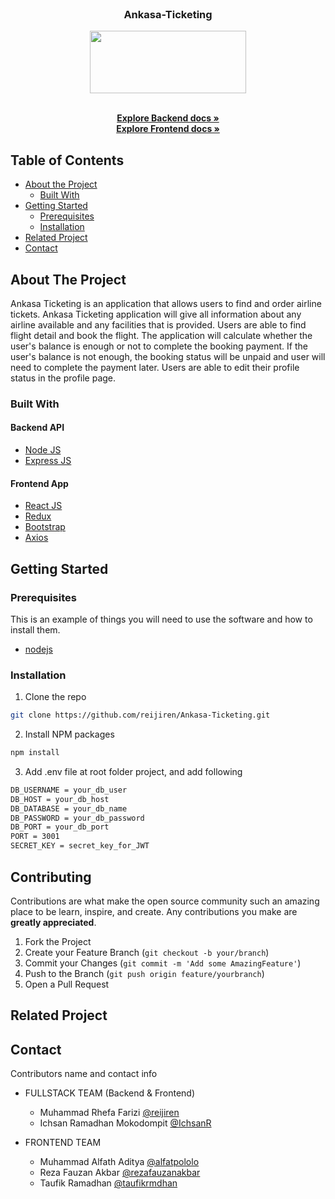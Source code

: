 <br />
<p align="center">

  <h3 align="center">Ankasa-Ticketing</h3>
  <p align="center">
    <image align="center" width="250" height="100" src='./ankasa-ticketing/src/assets/images/Group 29.png' />
  </p>

  <p align="center">
    <br />
    <a href="https://github.com/reijiren/Ankasa-Ticketing/tree/main/Backend"><strong>Explore Backend docs »</strong></a>
    <br />
    <a href="https://github.com/reijiren/Ankasa-Ticketing/tree/main/ankasa-ticketing"><strong>Explore Frontend docs »</strong></a>
  </p>
</p>



<!-- TABLE OF CONTENTS -->
## Table of Contents

* [About the Project](#about-the-project)
  * [Built With](#built-with)
* [Getting Started](#getting-started)
  * [Prerequisites](#prerequisites)
  * [Installation](#installation)
* [Related Project](#related-project-backend)
* [Contact](#contact)



<!-- ABOUT THE PROJECT -->
## About The Project


Ankasa Ticketing is an application that allows users to find and order airline tickets. Ankasa Ticketing application will give all information about any airline available and any facilities that is provided. Users are able to find flight detail and book the flight. The application will calculate whether the user's balance is enough or not to complete the booking payment. If the user's balance is not enough, the booking status will be unpaid and user will need to complete the payment later. Users are able to edit their profile status in the profile page.

### Built With

#### Backend API
* [Node JS](https://nodejs.org/en/docs/)
* [Express JS](https://expressjs.com/)

#### Frontend App
* [React JS](https://reactjs.org/)
* [Redux](https://redux.js.org/)
* [Bootstrap](https://getbootstrap.com/)
* [Axios](https://axios-http.com/)


<!-- GETTING STARTED -->
## Getting Started

### Prerequisites

This is an example of things you will need to use the software and how to install them.

* [nodejs](https://nodejs.org/en/download/)

### Installation

1. Clone the repo
```sh
git clone https://github.com/reijiren/Ankasa-Ticketing.git
```
2. Install NPM packages
```sh
npm install
```
3. Add .env file at root folder project, and add following
```sh
DB_USERNAME = your_db_user
DB_HOST = your_db_host
DB_DATABASE = your_db_name
DB_PASSWORD = your_db_password
DB_PORT = your_db_port
PORT = 3001
SECRET_KEY = secret_key_for_JWT
```




<!-- CONTRIBUTING -->
## Contributing

Contributions are what make the open source community such an amazing place to be learn, inspire, and create. Any contributions you make are **greatly appreciated**.

1. Fork the Project
2. Create your Feature Branch (`git checkout -b your/branch`)
3. Commit your Changes (`git commit -m 'Add some AmazingFeature'`)
4. Push to the Branch (`git push origin feature/yourbranch`)
5. Open a Pull Request



## Related Project



<!-- CONTACT -->
## Contact

Contributors name and contact info

* FULLSTACK TEAM (Backend & Frontend)
  * Muhammad Rhefa Farizi [@reijiren](https://github.com/reijiren)
  * Ichsan Ramadhan Mokodompit [@IchsanR](https://github.com/IchsanR)

* FRONTEND TEAM
  * Muhammad Alfath Aditya [@alfatpololo](https://github.com/alfatpololo)
  * Reza Fauzan Akbar [@rezafauzanakbar](https://github.com/rezafauzanakbar)
  * Taufik Ramadhan [@taufikrmdhan](https://github.com/taufikrmdhan)
